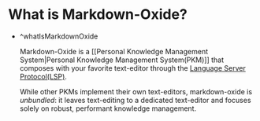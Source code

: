 # What is Markdown-Oxide?

- ^whatIsMarkdownOxide

    Markdown-Oxide is a [[Personal Knowledge Management System|Personal Knowledge Management System(PKM)]] that composes with your favorite text-editor through the [Language Server Protocol(LSP)](https://microsoft.github.io/language-server-protocol/). 
    
    While other PKMs implement their own text-editors, markdown-oxide is *unbundled*: it leaves text-editing to a dedicated text-editor and focuses solely on robust, performant knowledge management.
